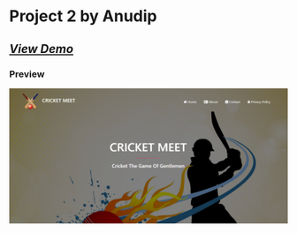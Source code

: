 # Project 2 by Anudip
## ***[View Demo](https://bhaveshpatil81299.github.io/Anudip-Projects/Project_2/)***

### Preview
![This is an image](media/preview.png)
